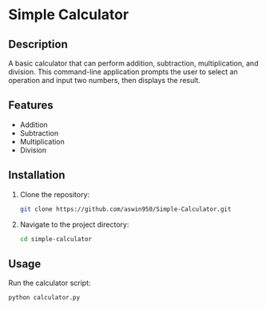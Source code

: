 # Simple Calculator

## Description
A basic calculator that can perform addition, subtraction, multiplication, and division. This command-line application prompts the user to select an operation and input two numbers, then displays the result.

## Features
- Addition
- Subtraction
- Multiplication
- Division

## Installation
1. Clone the repository:
    ```bash
    git clone https://github.com/aswin950/Simple-Calculator.git
    ```
2. Navigate to the project directory:
    ```bash
    cd simple-calculator
    ```

## Usage
Run the calculator script:
```bash
python calculator.py
